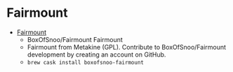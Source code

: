 # Fairmount
- [Fairmount](https://github.com/BoxOfSnoo/Fairmount)
  -  BoxOfSnoo/Fairmount Fairmount
  - Fairmount from Metakine (GPL). Contribute to BoxOfSnoo/Fairmount development by creating an account on GitHub.
  - `brew cask install boxofsnoo-fairmount`
